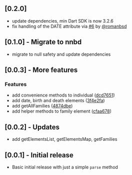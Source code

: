 ## [0.2.0]

- update dependencies, min Dart SDK is now 3.2.6
- fix handling of the DATE attribute via [#6](https://github.com/orestesgaolin/gedcom-dart/pull/6) by [@romanbsd](https://github.com/romanbsd)

## [0.1.0] - Migrate to nnbd

- migrate to null safety and update dependencies

## [0.0.3] - More features

### Features

- add convenience methods to individual ([dcd7651](https://github.com/orestesgaolin/gedcom-dart/commit/dcd7651f8718839ed4f3e57242da3c1227a5029d))
- add date, birth and death elements ([3f4e2fa](https://github.com/orestesgaolin/gedcom-dart/commit/3f4e2fa072a0089d468d29283cbe740b7daf0c72))
- add getAllFamilies ([4874dbe](https://github.com/orestesgaolin/gedcom-dart/commit/4874dbe79811871640043ee95e10679f195b5d22))
- add helper methods to family element ([cfaa678](https://github.com/orestesgaolin/gedcom-dart/commit/cfaa678b7ceba36d5f392290a97aa576fe98d1e2))

## [0.0.2] - Updates

- add getElementsList, getElementsMap, getFamilies

## [0.0.1] - Initial release

- Basic initial release with just a simple `parse` method
